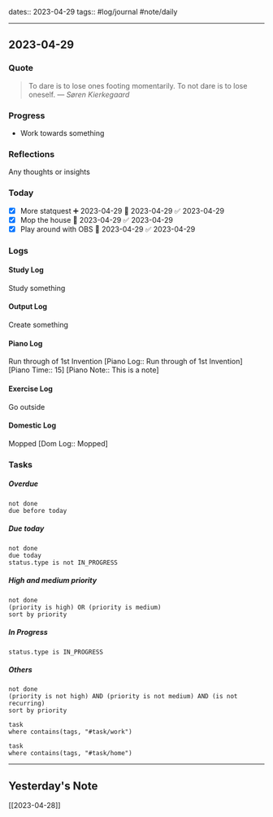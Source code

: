 dates:: 2023-04-29
tags:: #log/journal #note/daily 

---
## 2023-04-29

### Quote

> To dare is to lose ones footing momentarily. To not dare is to lose oneself.
> — <cite>Søren Kierkegaard</cite>


### Progress

- Work towards something


### Reflections

Any thoughts or insights


### Today

- [x] More statquest ➕ 2023-04-29 🛫 2023-04-29 ✅ 2023-04-29
- [x] Mop the house 🛫 2023-04-29 ✅ 2023-04-29
- [x] Play around with OBS 🛫 2023-04-29 ✅ 2023-04-29

### Logs

#### Study Log

Study something

#### Output Log

Create something

#### Piano Log

Run through of 1st Invention [Piano Log:: Run through of 1st Invention]  [Piano Time:: 15]  [Piano Note:: This is a note]

#### Exercise Log

Go outside

#### Domestic Log

Mopped [Dom Log:: Mopped]

### Tasks

##### Overdue

```tasks
not done
due before today
```


##### Due today

```tasks
not done
due today
status.type is not IN_PROGRESS
```

##### High and medium priority

```tasks
not done
(priority is high) OR (priority is medium)
sort by priority
```

##### In Progress

```tasks
status.type is IN_PROGRESS
```

##### Others


```tasks
not done
(priority is not high) AND (priority is not medium) AND (is not recurring)
sort by priority
```

```dataview
task
where contains(tags, "#task/work")
```

```dataview
task
where contains(tags, "#task/home")
```


---
## Yesterday's Note

[[2023-04-28]]


